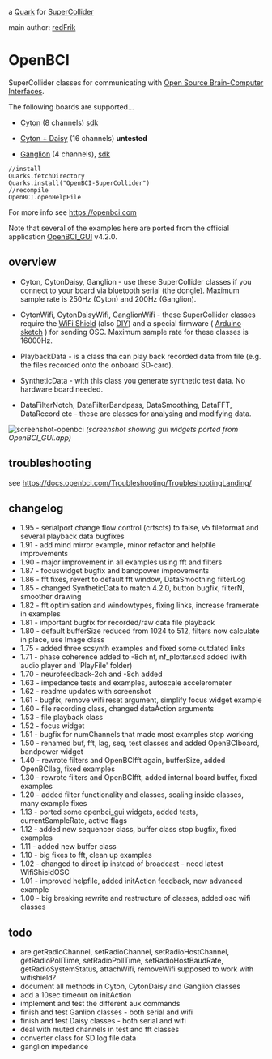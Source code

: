a [Quark](https://supercollider-quarks.github.io/quarks/) for [SuperCollider](https://supercollider.github.io)

main author: [redFrik](https://github.com/redFrik)

# OpenBCI
SuperCollider classes for communicating with [Open Source Brain-Computer Interfaces](https://openbci.com).

The following boards are supported...

* [Cyton](https://docs.openbci.com/Cyton/CytonLanding/) (8 channels) [sdk](https://docs.openbci.com/Cyton/CytonSDK/)

* [Cyton + Daisy](https://docs.openbci.com/Cyton/CytonSpecs/#openbci-daisy-module) (16 channels) **untested**

* [Ganglion](https://docs.openbci.com/Ganglion/GanglionLanding/) (4 channels), [sdk](https://docs.openbci.com/Ganglion/GanglionSDK/)

```supercollider
//install
Quarks.fetchDirectory
Quarks.install("OpenBCI-SuperCollider")
//recompile
OpenBCI.openHelpFile
```

For more info see https://openbci.com

Note that several of the examples here are ported from the official application [OpenBCI_GUI](https://docs.openbci.com/Software/OpenBCISoftware/GUIDocs/) v4.2.0.

## overview

* Cyton, CytonDaisy, Ganglion - use these SuperCollider classes if you connect to your board via bluetooth serial (the dongle). Maximum sample rate is 250Hz (Cyton) and 200Hz (Ganglion).

* CytonWifi, CytonDaisyWifi, GanglionWifi - these SuperCollider classes require the [WiFi Shield](https://docs.openbci.com/ThirdParty/WiFiShield/WiFiLanding/) (also [DIY](https://fredrikolofsson.com/f0blog/openbci-wifi-shield-diy/)) and a special firmware ( [Arduino sketch](https://github.com/redFrik/OpenBCI_WIFI/blob/OpenSoundControl/examples/WifiShieldOSC/WifiShieldOSC.ino) ) for sending OSC. Maximum sample rate for these classes is 16000Hz.

* PlaybackData - is a class tha can play back recorded data from file (e.g. the files recorded onto the onboard SD-card).

* SyntheticData - with this class you generate synthetic test data. No hardware board needed.

* DataFilterNotch, DataFilterBandpass, DataSmoothing, DataFFT, DataRecord etc - these are classes for analysing and modifying data.

![screenshot-openbci](screenshot-openbci.png?raw=true "OpenBCI-screenshot")
_(screenshot showing gui widgets ported from OpenBCI_GUI.app)_

## troubleshooting

see https://docs.openbci.com/Troubleshooting/TroubleshootingLanding/

## changelog

* 1.95 - serialport change flow control (crtscts) to false, v5 fileformat and several playback data bugfixes
* 1.91 - add mind mirror example, minor refactor and helpfile improvements
* 1.90 - major improvement in all examples using fft and filters
* 1.87 - focuswidget bugfix and bandpower improvements
* 1.86 - fft fixes, revert to default fft window, DataSmoothing filterLog
* 1.85 - changed SyntheticData to match 4.2.0, button bugfix, filterN, smoother drawing
* 1.82 - fft optimisation and windowtypes, fixing links, increase framerate in examples
* 1.81 - important bugfix for recorded/raw data file playback
* 1.80 - default bufferSize reduced from 1024 to 512, filters now calculate in place, use Image class
* 1.75 - added three scsynth examples and fixed some outdated links
* 1.71 - phase coherence added to -8ch nf, nf_plotter.scd added (with audio player and 'PlayFile' folder)
* 1.70 - neurofeedback-2ch and -8ch added
* 1.63 - impedance tests and examples, autoscale accelerometer
* 1.62 - readme updates with screenshot
* 1.61 - bugfix, remove wifi reset argument, simplify focus widget example
* 1.60 - file recording class, changed dataAction arguments
* 1.53 - file playback class
* 1.52 - focus widget
* 1.51 - bugfix for numChannels that made most examples stop working
* 1.50 - renamed buf, fft, lag, seq, test classes and added OpenBCIboard, bandpower widget
* 1.40 - rewrote filters and OpenBCIfft again, bufferSize, added OpenBCIlag, fixed examples
* 1.30 - rewrote filters and OpenBCIfft, added internal board buffer, fixed examples
* 1.20 - added filter functionality and classes, scaling inside classes, many example fixes
* 1.13 - ported some openbci_gui widgets, added tests, currentSampleRate, active flags
* 1.12 - added new sequencer class, buffer class stop bugfix, fixed examples
* 1.11 - added new buffer class
* 1.10 - big fixes to fft, clean up examples
* 1.02 - changed to direct ip instead of broadcast - need latest WifiShieldOSC
* 1.01 - improved helpfile, added initAction feedback, new advanced example
* 1.00 - big breaking rewrite and restructure of classes, added osc wifi classes

## todo

* are getRadioChannel, setRadioChannel, setRadioHostChannel, getRadioPollTime, setRadioPollTime, setRadioHostBaudRate, getRadioSystemStatus, attachWifi, removeWifi supposed to work with wifishield?
* document all methods in Cyton, CytonDaisy and Ganglion classes
* add a 10sec timeout on initAction
* implement and test the different aux commands
* finish and test Ganlion classes - both serial and wifi
* finish and test Daisy classes - both serial and wifi
* deal with muted channels in test and fft classes
* converter class for SD log file data
* ganglion impedance

